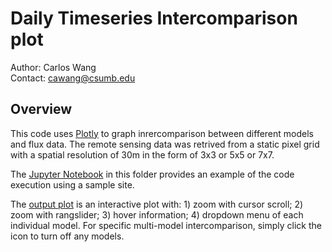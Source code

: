 # Daily Timeseries Intercomparison plot 

Author: Carlos Wang <br/>
Contact: cawang@csumb.edu

## Overview

This code uses [Plotly](https://plot.ly/python/) to graph inrercomparison between different models and flux data. The remote sensing data was retrived from a static pixel grid with a spatial resolution of 30m in the form of 3x3 or 5x5 or 7x7. <br/>

The [Jupyter Notebook](https://github.com/wang6978/flux-data-intercomparison/blob/master/Timeseries/Monthly/Monthly_Intercomparison.ipynb) in this folder provides an example of the code execution using a sample site. </br>

The [output plot](https://github.com/wang6978/flux-data-intercomparison/blob/master/Timeseries/Monthly/Monthly_Plot.mov) is an interactive plot with: 1) zoom with cursor scroll; 2) zoom with rangslider; 3) hover information; 4) dropdown menu of each individual model. For specific multi-model intercomparison, simply click the icon to turn off any models.


